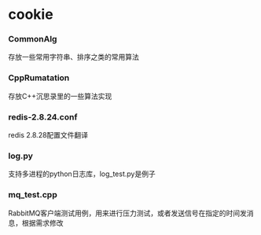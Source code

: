 cookie
======
### CommonAlg
存放一些常用字符串、排序之类的常用算法

### CppRumatation
存放C++沉思录里的一些算法实现

### redis-2.8.24.conf
redis 2.8.28配置文件翻译

### log.py
支持多进程的python日志库，log_test.py是例子

### mq_test.cpp
RabbitMQ客户端测试用例，用来进行压力测试，或者发送信号在指定的时间发消息，根据需求修改
